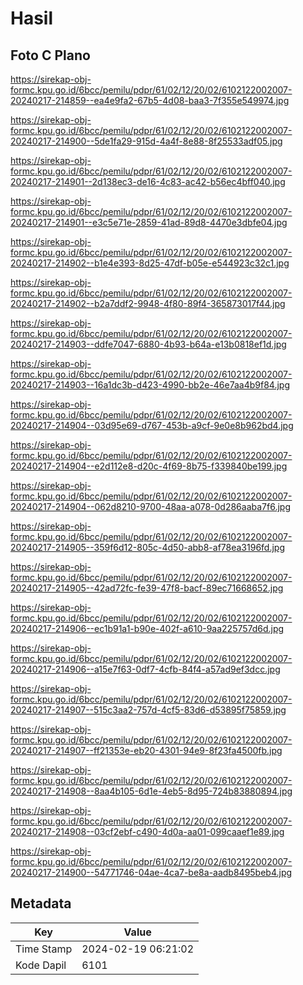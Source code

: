 # Hasil

## Foto C Plano

https://sirekap-obj-formc.kpu.go.id/6bcc/pemilu/pdpr/61/02/12/20/02/6102122002007-20240217-214859--ea4e9fa2-67b5-4d08-baa3-7f355e549974.jpg

https://sirekap-obj-formc.kpu.go.id/6bcc/pemilu/pdpr/61/02/12/20/02/6102122002007-20240217-214900--5de1fa29-915d-4a4f-8e88-8f25533adf05.jpg

https://sirekap-obj-formc.kpu.go.id/6bcc/pemilu/pdpr/61/02/12/20/02/6102122002007-20240217-214901--2d138ec3-de16-4c83-ac42-b56ec4bff040.jpg

https://sirekap-obj-formc.kpu.go.id/6bcc/pemilu/pdpr/61/02/12/20/02/6102122002007-20240217-214901--e3c5e71e-2859-41ad-89d8-4470e3dbfe04.jpg

https://sirekap-obj-formc.kpu.go.id/6bcc/pemilu/pdpr/61/02/12/20/02/6102122002007-20240217-214902--b1e4e393-8d25-47df-b05e-e544923c32c1.jpg

https://sirekap-obj-formc.kpu.go.id/6bcc/pemilu/pdpr/61/02/12/20/02/6102122002007-20240217-214902--b2a7ddf2-9948-4f80-89f4-365873017f44.jpg

https://sirekap-obj-formc.kpu.go.id/6bcc/pemilu/pdpr/61/02/12/20/02/6102122002007-20240217-214903--ddfe7047-6880-4b93-b64a-e13b0818ef1d.jpg

https://sirekap-obj-formc.kpu.go.id/6bcc/pemilu/pdpr/61/02/12/20/02/6102122002007-20240217-214903--16a1dc3b-d423-4990-bb2e-46e7aa4b9f84.jpg

https://sirekap-obj-formc.kpu.go.id/6bcc/pemilu/pdpr/61/02/12/20/02/6102122002007-20240217-214904--03d95e69-d767-453b-a9cf-9e0e8b962bd4.jpg

https://sirekap-obj-formc.kpu.go.id/6bcc/pemilu/pdpr/61/02/12/20/02/6102122002007-20240217-214904--e2d112e8-d20c-4f69-8b75-f339840be199.jpg

https://sirekap-obj-formc.kpu.go.id/6bcc/pemilu/pdpr/61/02/12/20/02/6102122002007-20240217-214904--062d8210-9700-48aa-a078-0d286aaba7f6.jpg

https://sirekap-obj-formc.kpu.go.id/6bcc/pemilu/pdpr/61/02/12/20/02/6102122002007-20240217-214905--359f6d12-805c-4d50-abb8-af78ea3196fd.jpg

https://sirekap-obj-formc.kpu.go.id/6bcc/pemilu/pdpr/61/02/12/20/02/6102122002007-20240217-214905--42ad72fc-fe39-47f8-bacf-89ec71668652.jpg

https://sirekap-obj-formc.kpu.go.id/6bcc/pemilu/pdpr/61/02/12/20/02/6102122002007-20240217-214906--ec1b91a1-b90e-402f-a610-9aa225757d6d.jpg

https://sirekap-obj-formc.kpu.go.id/6bcc/pemilu/pdpr/61/02/12/20/02/6102122002007-20240217-214906--a15e7f63-0df7-4cfb-84f4-a57ad9ef3dcc.jpg

https://sirekap-obj-formc.kpu.go.id/6bcc/pemilu/pdpr/61/02/12/20/02/6102122002007-20240217-214907--515c3aa2-757d-4cf5-83d6-d53895f75859.jpg

https://sirekap-obj-formc.kpu.go.id/6bcc/pemilu/pdpr/61/02/12/20/02/6102122002007-20240217-214907--ff21353e-eb20-4301-94e9-8f23fa4500fb.jpg

https://sirekap-obj-formc.kpu.go.id/6bcc/pemilu/pdpr/61/02/12/20/02/6102122002007-20240217-214908--8aa4b105-6d1e-4eb5-8d95-724b83880894.jpg

https://sirekap-obj-formc.kpu.go.id/6bcc/pemilu/pdpr/61/02/12/20/02/6102122002007-20240217-214908--03cf2ebf-c490-4d0a-aa01-099caaef1e89.jpg

https://sirekap-obj-formc.kpu.go.id/6bcc/pemilu/pdpr/61/02/12/20/02/6102122002007-20240217-214900--54771746-04ae-4ca7-be8a-aadb8495beb4.jpg


## Metadata

| Key        | Value               |
| ---------- | ------------------- |
| Time Stamp | 2024-02-19 06:21:02 |
| Kode Dapil | 6101                |



